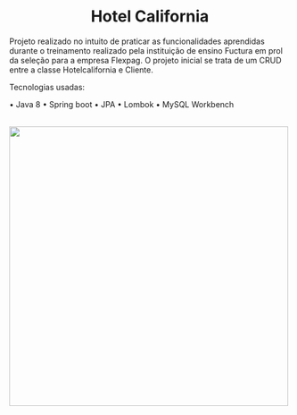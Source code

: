 <h1 align="center">Hotel California</h1>
Projeto realizado no intuito de praticar as funcionalidades aprendidas durante o treinamento realizado 
pela instituição de ensino Fuctura em prol da seleção para a empresa Flexpag. O projeto inicial se trata 
de um CRUD entre a classe Hotelcalifornia e Cliente.

Tecnologias usadas:

• Java 8
• Spring boot
• JPA
• Lombok
• MySQL Workbench

<br>
<img height="500px" src=”https://github.com/jocamposdot/hotelcaliforniaproject/blob/master/src/main/resources/ClientePics/GetAll.JPG” />
<br>
